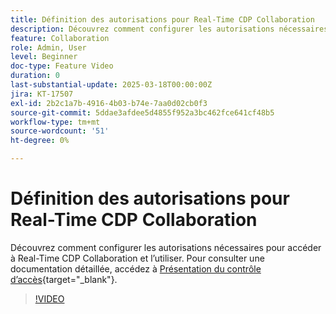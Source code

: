 ```yaml
---
title: Définition des autorisations pour Real-Time CDP Collaboration
description: Découvrez comment configurer les autorisations nécessaires pour accéder à Real-Time CDP Collaboration et l’utiliser
feature: Collaboration
role: Admin, User
level: Beginner
doc-type: Feature Video
duration: 0
last-substantial-update: 2025-03-18T00:00:00Z
jira: KT-17507
exl-id: 2b2c1a7b-4916-4b03-b74e-7aa0d02cb0f3
source-git-commit: 5ddae3afdee5d4855f952a3bc462fce641cf48b5
workflow-type: tm+mt
source-wordcount: '51'
ht-degree: 0%

---
```


# Définition des autorisations pour Real-Time CDP Collaboration

Découvrez comment configurer les autorisations nécessaires pour accéder à Real-Time CDP Collaboration et l’utiliser. Pour consulter une documentation détaillée, accédez à [Présentation du contrôle d’accès](https://experienceleague.adobe.com/en/docs/real-time-cdp-collaboration/using/permissions/overview){target="_blank"}.

>[!VIDEO](https://video.tv.adobe.com/v/3452216/?learn=on&enablevpops)

